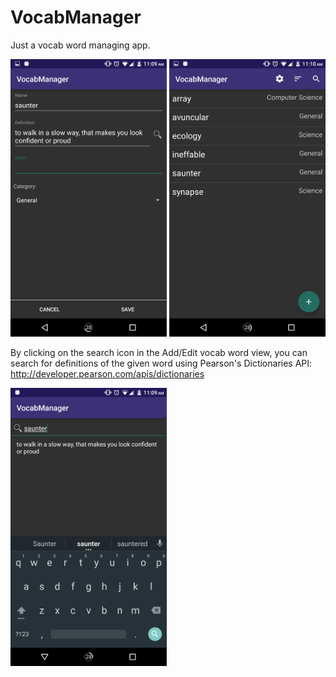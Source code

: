 # VocabManager

Just a vocab word managing app.

<img src="screenshots/Screenshot_AddVocabWord.png" width="250">
<img src="screenshots/Screenshot_MainListView.png" width="250">




By clicking on the search icon in the Add/Edit vocab word view, you can search for definitions of the given word using Pearson's Dictionaries API:
http://developer.pearson.com/apis/dictionaries

<img src="screenshots/Screenshot_DictionarySearch.png" width="250">
